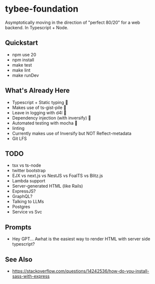 # tybee-foundation

Asymptotically moving in the direction of "perfect 80/20" for a web backend.  In Typescript + Node.

## Quickstart
* npm use 20
* npm install
* make test
* make lint
* make runDev

## What's Already Here
* Typescript + Static typing 🎉
* Makes use of ts-gist-pile 🎉
* Leave in logging with d4l 🎉
* Dependency injection (with inversify) 🎉
* Automated testing with mocha 🎉
* linting 
* Currently makes use of Inversify but NOT Reflect-metadata
* Git LFS

## TODO
* tsx vs ts-node
* twitter bootstrap
* EJX vs next.js vs NestJS vs FoalTS vs Blitz.js
* Lambda support
* Server-generated HTML (like Rails)
* ExpressJS?
* GraphQL?
* Talking to LLMs
* Postgres
* Service vs Svc

## Prompts
* Hey GPT... Awhat is the easiest way to render HTML with server side typescript?


## See Also
* https://stackoverflow.com/questions/14242536/how-do-you-install-sass-with-express